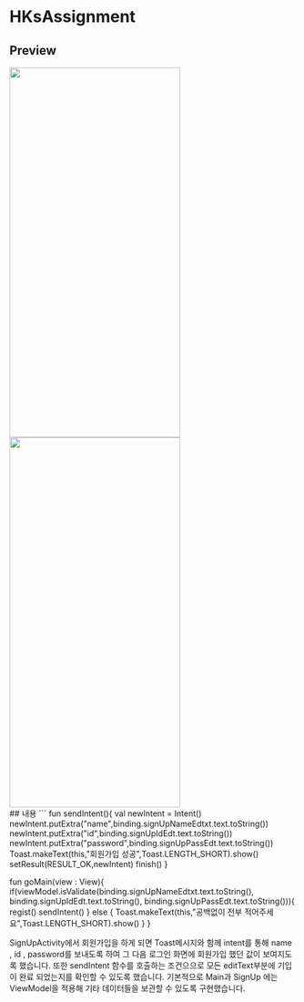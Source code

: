 # HKsAssignment
## Preview
<div>
<img src="https://github.com/SSong-develop/HKsAssignment/blob/master/1%EC%A3%BC%EC%B0%A8-%EA%B3%BC%EC%A0%9C-%EB%B0%8F-%EC%84%B1%EC%9E%A5%EA%B3%BC%EC%A0%9C.gif" width="300" height="650" />
<img src="https://github.com/SSong-develop/HKsAssignment/blob/master/2%EC%A3%BC%EC%B0%A8-%EA%B3%BC%EC%A0%9C-%EB%B0%8F-%EC%84%B1%EC%9E%A5%EA%B3%BC%EC%A0%9C.gif" width="300" height="650" />
</div>
## 내용
``` 
<SignUpActivity.kt>
fun sendIntent(){
        val newIntent = Intent()
        newIntent.putExtra("name",binding.signUpNameEdtxt.text.toString())
        newIntent.putExtra("id",binding.signUpIdEdt.text.toString())
        newIntent.putExtra("password",binding.signUpPassEdt.text.toString())
        Toast.makeText(this,"회원가입 성공",Toast.LENGTH_SHORT).show()
        setResult(RESULT_OK,newIntent)
        finish()
    }

fun goMain(view : View){
        if(viewModel.isValidate(binding.signUpNameEdtxt.text.toString(),
                binding.signUpIdEdt.text.toString(),
                binding.signUpPassEdt.text.toString())){
            regist()
            sendIntent()
        }
        else {
            Toast.makeText(this,"공백없이 전부 적어주세요",Toast.LENGTH_SHORT).show()
        }
    }

SignUpActivity에서 회원가입을 하게 되면 Toast메시지와 함께 intent를 통해 name , id , password를 보내도록 하여 그 다음 로그인 화면에 회원가입 했던 값이 보여지도록 했습니다. 
또한 sendIntent 함수를 호출하는 조건으으로 모든 editText부분에 기입이 완료 되었는지를 확인할 수 있도록 했습니다.
기본적으로 Main과 SignUp 에는 ViewModel을 적용해 기타 데이터들을 보관할 수 있도록 구현했습니다.
